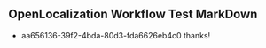 ## OpenLocalization Workflow Test MarkDown
* aa656136-39f2-4bda-80d3-fda6626eb4c0 thanks!

<!--HONumber=Aug16_HO3-->


